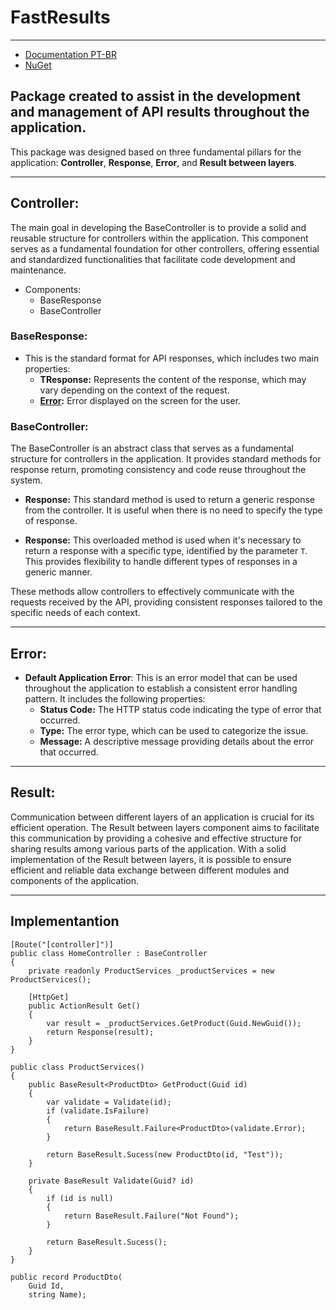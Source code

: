 # FastResults

---

- [Documentation PT-BR](https://github.com/AkioSerizawa/FastResults/blob/main/README-PT.md)
- [NuGet](https://www.nuget.org/packages/FastResults)

## Package created to assist in the development and management of API results throughout the application.

This package was designed based on three fundamental pillars for the application:
**Controller**, **Response**, **Error**, and **Result between layers**.

---

## Controller:


The main goal in developing the BaseController is to provide a solid and reusable structure for controllers within the 
application. This component serves as a fundamental foundation for other controllers, 
offering essential and standardized functionalities that facilitate code development and maintenance.

- Components:
    - BaseResponse
    - BaseController

### BaseResponse:

- This is the standard format for API responses, which includes two main properties:
  - **TResponse:** Represents the content of the response, which may vary depending on the context of the request.
  - **[Error](#error):** Error displayed on the screen for the user.
    
### BaseController:

The BaseController is an abstract class that serves as a fundamental structure for controllers in the application. 
It provides standard methods for response return, promoting consistency and code reuse throughout the system.

- **Response:** This standard method is used to return a generic response from the controller. It is useful when there is no need to specify the type of response.

- **Response<T>:** This overloaded method is used when it's necessary to return a response with a specific type, identified by the parameter `T`. This provides flexibility to handle different types of responses in a generic manner.

These methods allow controllers to effectively communicate with the requests received by the API, 
providing consistent responses tailored to the specific needs of each context.

---

## Error:

- **Default Application Error**: This is an error model that can be used throughout the application to establish a consistent error handling pattern. It includes the following properties:
  - **Status Code:** The HTTP status code indicating the type of error that occurred.
  - **Type:** The error type, which can be used to categorize the issue.
  - **Message:** A descriptive message providing details about the error that occurred.

---

## Result:
Communication between different layers of an application is crucial for its efficient operation. 
The Result between layers component aims to facilitate this communication by providing a cohesive and effective structure 
for sharing results among various parts of the application. With a solid implementation of the Result between layers, 
it is possible to ensure efficient and reliable data exchange between different modules and components of the application.

--- 

## Implementantion
```.ASP.NET (C#)
[Route("[controller]")]
public class HomeController : BaseController
{
    private readonly ProductServices _productServices = new ProductServices();

    [HttpGet]
    public ActionResult Get()
    {
        var result = _productServices.GetProduct(Guid.NewGuid());
        return Response(result);
    }
}

public class ProductServices()
{
    public BaseResult<ProductDto> GetProduct(Guid id)
    {
        var validate = Validate(id);
        if (validate.IsFailure)
        {
            return BaseResult.Failure<ProductDto>(validate.Error);
        }

        return BaseResult.Sucess(new ProductDto(id, "Test"));
    }

    private BaseResult Validate(Guid? id)
    {
        if (id is null)
        {
            return BaseResult.Failure("Not Found");
        }

        return BaseResult.Sucess();
    }
}

public record ProductDto(
    Guid Id,
    string Name);
```

